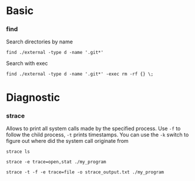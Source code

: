 # Basic

### find
Search directories by name

    find ./external -type d -name '.git*'

Search with exec

    find ./external -type d -name '.git*' -exec rm -rf {} \;

# Diagnostic

### strace
Allows to print all system calls made by the specified process. Use `-f` to follow the child process, `-t` prints timestamps. You can use the `-k` switch to figure out where did the system call originate from

    strace ls

    strace -e trace=open,stat ./my_program

    strace -t -f -e trace=file -o strace_output.txt ./my_program